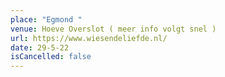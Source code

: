 ```yaml
---
place: "Egmond "
venue: Hoeve Overslot ( meer info volgt snel )
url: https://www.wiesendeliefde.nl/
date: 29-5-22
isCancelled: false
---
```


